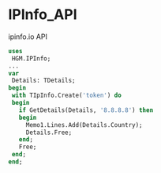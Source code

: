 # IPInfo_API
 ipinfo.io API

 ```Pascal
uses 
  HGM.IPInfo;
... 
var
  Details: TDetails;
begin
  with TIpInfo.Create('token') do
  begin
    if GetDetails(Details, '8.8.8.8') then
    begin
      Memo1.Lines.Add(Details.Country);
      Details.Free;
    end;
    Free;
  end;
end;
```

